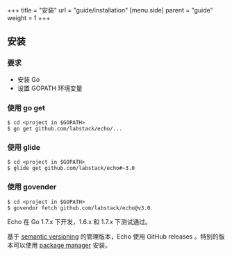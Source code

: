 +++
title = "安装"
url = "guide/installation"
[menu.side]
  parent = "guide"
  weight = 1
+++

## 安装

### 要求

- 安装 Go
- 设置 GOPATH 环境变量

### 使用 go get

```shell
$ cd <project in $GOPATH>
$ go get github.com/labstack/echo/...
```

###  使用 glide

```shell
$ cd <project in $GOPATH>
$ glide get github.com/labstack/echo#~3.0
```

### 使用 govender

```shell
$ cd <project in $GOPATH>
$ govendor fetch github.com/labstack/echo@v3.0
```

Echo 在 Go 1.7.x 下开发，1.6.x 和 1.7.x 下测试通过。

基于 [semantic versioning](http://semver.org) 的管理版本，Echo 使用 GitHub releases 。特别的版本可以使用 [package manager](https://github.com/avelino/awesome-go#package-management) 安装。